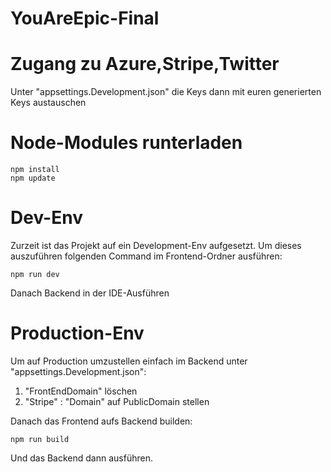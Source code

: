 # YouAreEpic-Final

# Zugang zu Azure,Stripe,Twitter

Unter "appsettings.Development.json" die Keys dann mit euren generierten Keys austauschen


# Node-Modules runterladen

```console
npm install
npm update
```

# Dev-Env
Zurzeit ist das Projekt auf ein Development-Env aufgesetzt. Um dieses auszuführen folgenden Command im Frontend-Ordner ausführen:

```console
npm run dev
```

Danach Backend in der IDE-Ausführen

# Production-Env

Um auf Production umzustellen einfach im Backend unter "appsettings.Development.json":

1. "FrontEndDomain" löschen
2. "Stripe" : "Domain" auf PublicDomain stellen

Danach das Frontend aufs Backend builden: 

```console
npm run build
```

Und das Backend dann ausführen.


